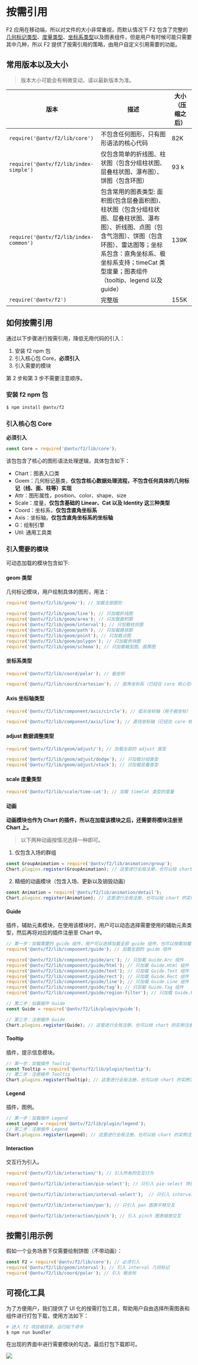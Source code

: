 # 按需引用

F2 应用在移动端，所以对文件的大小非常重视，而默认情况下 F2 包含了完整的[几何标记类型](../tutorial/geometry.md)、[度量类型](../tutorial/scale.md)、[坐标系类型](../tutorial/coordinate.html)以及图表组件，但是用户有时候可能只需要其中几种，所以 F2 提供了按需引用的策略，由用户自定义引用需要的功能。

## 常用版本以及大小

> 版本大小可能会有稍微变动，请以最新版本为准。

| 版本 | 描述 | 大小（压缩之后） |
| -------- | -------- | -------- |
| `require('@antv/f2/lib/core')`     | 不包含任何图形，只有图形语法的核心代码 | 82K |
| `require('@antv/f2/lib/index-simple')` | 仅包含简单的折线图、柱状图（包含分组柱状图、层叠柱状图、瀑布图）、饼图（包含环图） | 93 k |
| `require('@antv/f2/lib/index-common')` | 包含常用的图表类型: 面积图(包含层叠面积图)、柱状图（包含分组柱状图、层叠柱状图、瀑布图）、折线图、点图（包含气泡图）、饼图（包含环图）、雷达图等；坐标系包含：直角坐标系、极坐标系支持；timeCat 类型度量；图表组件（tooltip、legend 以及 guide）| 139K |
| `require('@antv/f2')` | 完整版 | 155K |

## 如何按需引用

通过以下步骤进行按需引用，降低无用代码的引入：

1. 安装 f2 npm 包
2. 引入核心包 Core，**必须引入**
3. 引入需要的模块

第 2 步和第 3 步不需要注意顺序。

### 安装 f2 npm 包

```bash
$ npm install @antv/f2
```

### 引入核心包 Core

**必须引入**

```js
const Core = require('@antv/f2/lib/core');
```

该包包含了核心的图形语法处理逻辑，具体包含如下：

* Chart：图表入口类
* Goem：几何标记基类，**仅包含核心数据处理流程，不包含任何具体的几何标记（线、面、柱等）实现**
* Attr：图形属性，position、color、shape、size
* Scale：度量，**仅包含基础的 Linear、Cat 以及 Identity 这三种类型**
* Coord：坐标系，**仅包含直角坐标系**
* Axis：坐标轴，**仅包含直角坐标系的坐标轴**
* G：绘制引擎
* Util: 通用工具类

### 引入需要的模块

可动态加载的模块包含如下:

#### geom 类型

几何标记模块，用户绘制具体的图形，用法：

```js
require('@antv/f2/lib/geom/'); // 加载全部图形

require('@antv/f2/lib/geom/line'); // 只加载折线图
require('@antv/f2/lib/geom/area'); // 只加载面积图
require('@antv/f2/lib/geom/interval'); // 只加载柱状图
require('@antv/f2/lib/geom/path'); // 只加载路径图
require('@antv/f2/lib/geom/point'); // 只加载点图
require('@antv/f2/lib/geom/polygon'); // 只加载色块图
require('@antv/f2/lib/geom/schema'); // 只加载箱型图、股票图
```

#### 坐标系类型

```js
require('@antv/f2/lib/coord/polar'); // 极坐标

require('@antv/f2/lib/coord/cartesian'); // 直角坐标系（已经在 core 核心包中）
```

#### Axis 坐标轴类型

```js
require('@antv/f2/lib/component/axis/circle'); // 弧长坐标轴（用于极坐标）

require('@antv/f2/lib/component/axis/line'); // 直线坐标轴（已经在 core 核心包中）
```

#### adjust 数据调整类型

```js
require('@antv/f2/lib/geom/adjust/'); // 加载全部的 adjust 类型

require('@antv/f2/lib/geom/adjust/dodge'); // 只加载分组类型
require('@antv/f2/lib/geom/adjust/stack'); // 只加载层叠类型
```

#### scale 度量类型

```js
require('@antv/f2/lib/scale/time-cat'); // 加载 timeCat 类型的度量
```

#### 动画

**动画模块也作为 Chart 的插件，所以在加载该模块之后，还需要将模块注册至 Chart 上。**

> 以下两种动画按情况选择一种即可。

1. 仅包含入场的群组

```js
const GroupAnimation = require('@antv/f2/lib/animation/group');
Chart.plugins.register(GroupAnimation); // 这里进行全局注册，也可以给 chart 的实例注册
```

2. 精细的动画模块（包含入场、更新以及销毁动画）

```js
const Animation = require('@antv/f2/lib/animation/detail');
Chart.plugins.register(Animation); // 这里进行全局注册，也可以给 chart 的实例注册
```

#### Guide

插件，辅助元素模块，在使用该模块时，用户可以动态选择需要使用的辅助元素类型，然后再将对应的插件注册至 Chart 中。

```js
// 第一步：加载需要的 guide 组件，用户可以选择加载全部 guide 组件，也可以按需加载
require('@antv/f2/lib/component/guide'); // 加载全部的 guide 组件

require('@antv/f2/lib/component/guide/arc'); // 只加载 Guide.Arc 组件
require('@antv/f2/lib/component/guide/html'); // 只加载 Guide.Html 组件
require('@antv/f2/lib/component/guide/text'); // 只加载 Guide.Text 组件
require('@antv/f2/lib/component/guide/rect'); // 只加载 Guide.Rect 组件
require('@antv/f2/lib/component/guide/line'); // 只加载 Guide.Line 组件
require('@antv/f2/lib/component/guide/tag'); // 只加载 Guide.Tag 组件
require('@antv/f2/lib/component/guide/region-filter'); // 只加载 Guide.RegionFilter 组件

// 第二步：加载插件 Guide
const Guide = require('@antv/f2/lib/plugin/guide');

// 第三步：注册插件 Guide
Chart.plugins.register(Guide); // 这里进行全局注册，也可以给 chart 的实例注册
```

#### Tooltip

插件，提示信息模块。

```js
// 第一步：加载插件 Tooltip
const Tooltip = require('@antv/f2/lib/plugin/tooltip');
// 第二步：注册插件 Tooltip
Chart.plugins.register(Tooltip); // 这里进行全局注册，也可以给 chart 的实例注册
```

#### Legend

插件，图例。

```js
// 第一步：加载插件 Legend
const Legend = require('@antv/f2/lib/plugin/legend');
// 第二步：注册插件 Legend
Chart.plugins.register(Legend); // 这里进行全局注册，也可以给 chart 的实例注册
```

#### Interaction

交互行为引入。

```js
require('@antv/f2/lib/interaction/'); // 引入所有的交互行为

require('@antv/f2/lib/interaction/pie-select'); // 只引入 pie-select 饼图选中交互

require('@antv/f2/lib/interaction/interval-select');  // 只引入 interval-select 柱状图选中交互

require('@antv/f2/lib/interaction/pan'); // 只引入 pan 图表平移交互

require('@antv/f2/lib/interaction/pinch'); // 引入 pinch 图表缩放交互
```

## 按需引用示例

假如一个业务场景下仅需要绘制饼图（不带动画）：

```js
const F2 = require('@antv/f2/lib/core'); // 必须引入
require('@antv/f2/lib/geom/interval'); // 引入 interval 几何标记
require('@antv/f2/lib/coord/polar'); // 引入 极坐标
```

## 可视化工具

为了方便用户，我们提供了 UI 化的按需打包工具，帮助用户自由选择所需图表和组件进行打包下载，使用方法如下：

```bash
# 进入 f2 项目根目录，运行如下命令
$ npm run bundler
```

在出现的界面中进行需要模块的勾选，最后打包下载即可。

<img src="https://gw.alipayobjects.com/zos/rmsportal/RmUwBPLSWIbecmKEgoSw.png">

